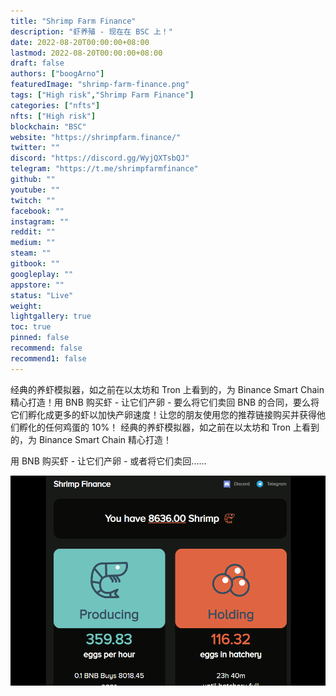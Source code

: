 ```yaml
---
title: "Shrimp Farm Finance"
description: "虾养殖 - 现在在 BSC 上！"
date: 2022-08-20T00:00:00+08:00
lastmod: 2022-08-20T00:00:00+08:00
draft: false
authors: ["boogArno"]
featuredImage: "shrimp-farm-finance.png"
tags: ["High risk","Shrimp Farm Finance"]
categories: ["nfts"]
nfts: ["High risk"]
blockchain: "BSC"
website: "https://shrimpfarm.finance/"
twitter: ""
discord: "https://discord.gg/WyjQXTsbQJ"
telegram: "https://t.me/shrimpfarmfinance"
github: ""
youtube: ""
twitch: ""
facebook: ""
instagram: ""
reddit: ""
medium: ""
steam: ""
gitbook: ""
googleplay: ""
appstore: ""
status: "Live"
weight: 
lightgallery: true
toc: true
pinned: false
recommend: false
recommend1: false
---
```

经典的养虾模拟器，如之前在以太坊和 Tron 上看到的，为 Binance Smart Chain 精心打造！用 BNB 购买虾 - 让它们产卵 - 要么将它们卖回 BNB 的合同，要么将它们孵化成更多的虾以加快产卵速度！让您的朋友使用您的推荐链接购买并获得他们孵化的任何鸡蛋的 10%！	经典的养虾模拟器，如之前在以太坊和 Tron 上看到的，为 Binance Smart Chain 精心打造！

用 BNB 购买虾 - 让它们产卵 - 或者将它们卖回......

![shrimpfarmfinance-dapp-games-bsc-image1_4b98f2b61d3941f8583fdab2c6643fd0](shrimpfarmfinance-dapp-games-bsc-image1_4b98f2b61d3941f8583fdab2c6643fd0.png)

​			
​								
​						
​				

